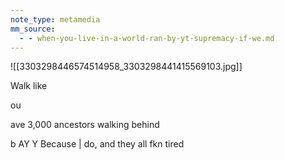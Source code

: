 ```yaml
---
note_type: metamedia
mm_source:
  - - when-you-live-in-a-world-ran-by-yt-supremacy-if-we.md
---
```


![[3303298446574514958_3303298441415569103.jpg]]

Walk
like

ou

ave
3,000
ancestors
walking
behind

b AY Y Because | do,
and they all fkn tired

